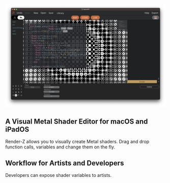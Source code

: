 ![Logo](images/screenshot.png)

## A Visual Metal Shader Editor for macOS and iPadOS

Render-Z allows you to visually create Metal shaders. Drag and drop function calls, variables and change them on the fly.

## Workflow for Artists and Developers

Developers can expose shader variables to artists.